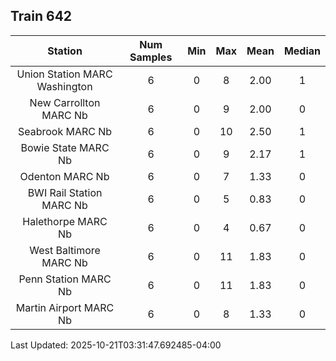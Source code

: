 ## Train 642

| Station | Num Samples | Min | Max | Mean | Median |
| :-----: | :---------: | :-: | :-: | :--: | :----: |
| Union Station MARC Washington | 6 | 0 | 8 | 2.00 | 1 |
| New Carrollton MARC Nb | 6 | 0 | 9 | 2.00 | 0 |
| Seabrook MARC Nb | 6 | 0 | 10 | 2.50 | 1 |
| Bowie State MARC Nb | 6 | 0 | 9 | 2.17 | 1 |
| Odenton MARC Nb | 6 | 0 | 7 | 1.33 | 0 |
| BWI Rail Station MARC Nb | 6 | 0 | 5 | 0.83 | 0 |
| Halethorpe MARC Nb | 6 | 0 | 4 | 0.67 | 0 |
| West Baltimore MARC Nb | 6 | 0 | 11 | 1.83 | 0 |
| Penn Station MARC Nb | 6 | 0 | 11 | 1.83 | 0 |
| Martin Airport MARC Nb | 6 | 0 | 8 | 1.33 | 0 |


Last Updated: 2025-10-21T03:31:47.692485-04:00